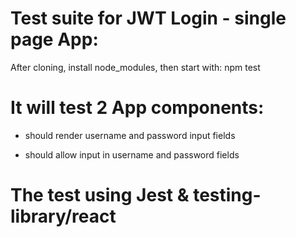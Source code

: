 # Test suite for JWT Login - single page App:
After cloning, install node_modules, then start with: npm test  

# It will test 2 App components:  

- should render username and password input fields  

- should allow input in username and password fields

# The test using Jest & testing-library/react
